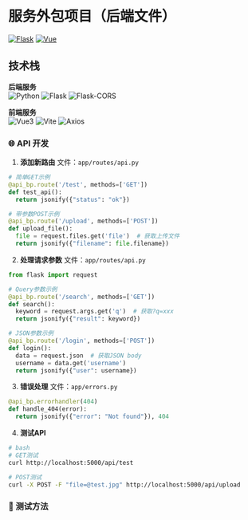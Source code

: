 # 服务外包项目（后端文件）

[![Flask](https://img.shields.io/badge/Flask-2.0.x-blue)](https://flask.palletsprojects.com/)
[![Vue](https://img.shields.io/badge/Vue-3.x-brightgreen)](https://vuejs.org/)

## 技术栈

**后端服务**  
![Python](https://img.shields.io/badge/Python-3.9+-blue?logo=python)
![Flask](https://img.shields.io/badge/Flask-2.0.x-blue?logo=flask)
![Flask-CORS](https://img.shields.io/badge/Flask--CORS-3.0.x-lightgrey)

**前端服务**  
![Vue3](https://img.shields.io/badge/Vue-3.x-brightgreen?logo=vue.js)
![Vite](https://img.shields.io/badge/Vite-4.x-purple?logo=vite)
![Axios](https://img.shields.io/badge/Axios-1.x-blueviolet)

### 🌐 API 开发    
1. **添加新路由**
  文件：`app/routes/api.py`
  ```python
# 简单GET示例
@api_bp.route('/test', methods=['GET'])
def test_api():
    return jsonify({"status": "ok"})

# 带参数POST示例
@api_bp.route('/upload', methods=['POST'])
def upload_file():
    file = request.files.get('file')  # 获取上传文件
    return jsonify({"filename": file.filename})
  ```
2. **处理请求参数**
  文件：`app/routes/api.py`
  ```python
from flask import request

# Query参数示例
@api_bp.route('/search', methods=['GET'])
def search():
    keyword = request.args.get('q')  # 获取?q=xxx
    return jsonify({"result": keyword})

# JSON参数示例
@api_bp.route('/login', methods=['POST'])
def login():
    data = request.json  # 获取JSON body
    username = data.get('username')
    return jsonify({"user": username})
  ```
3. **错误处理**
  文件：`app/errors.py`
  ```python
@api_bp.errorhandler(404)
def handle_404(error):
    return jsonify({"error": "Not found"}), 404
  ```
4. **测试API**
  ```bash
# bash
# GET测试
curl http://localhost:5000/api/test

# POST测试
curl -X POST -F "file=@test.jpg" http://localhost:5000/api/upload
  ```
### 🔧 测试方法
